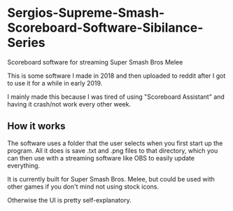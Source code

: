 # Sergios-Supreme-Smash-Scoreboard-Software-Sibilance-Series
Scoreboard software for streaming Super Smash Bros Melee

This is some software I made in 2018 and then uploaded to reddit after I got to use it for a while in early 2019.

I mainly made this because I was tired of using "Scoreboard Assistant" and having it crash/not work every other week.

## How it works

The software uses a folder that the user selects when you first start up the program. All it does is save .txt and .png files to that directory, which you can then use with a streaming software like OBS to easily update everything.

It is currently built for Super Smash Bros. Melee, but could be used with other games if you don't mind not using stock icons.

Otherwise the UI is pretty self-explanatory.
